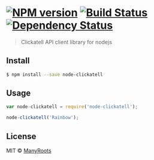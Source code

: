 #  [![NPM version][npm-image]][npm-url] [![Build Status][travis-image]][travis-url] [![Dependency Status][daviddm-url]][daviddm-image]

> Clickatell API client library for nodejs


## Install

```sh
$ npm install --save node-clickatell
```


## Usage

```js
var node-clickatell = require('node-clickatell');

node-clickatell('Rainbow');
```


## License

MIT © [ManyRoots](http://www.manyroots.es)


[npm-url]: https://npmjs.org/package/node-clickatell
[npm-image]: https://badge.fury.io/js/node-clickatell.svg
[travis-url]: https://travis-ci.org/Manyroots/node-clickatell
[travis-image]: https://travis-ci.org/Manyroots/node-clickatell.svg?branch=master
[daviddm-url]: https://david-dm.org/Manyroots/node-clickatell.svg?theme=shields.io
[daviddm-image]: https://david-dm.org/Manyroots/node-clickatell
